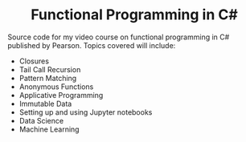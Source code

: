 <h1 align="center">
    Functional Programming in C#
</h1>

Source code for my video course on functional programming in C# published by Pearson.
Topics covered will include:
* Closures
* Tail Call Recursion
* Pattern Matching
* Anonymous Functions
* Applicative Programming
* Immutable Data
* Setting up and using Jupyter notebooks
* Data Science
* Machine Learning
